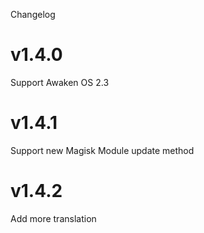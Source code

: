 Changelog

# v1.4.0
Support Awaken OS 2.3

# v1.4.1
Support new Magisk Module update method

# v1.4.2
Add more translation
